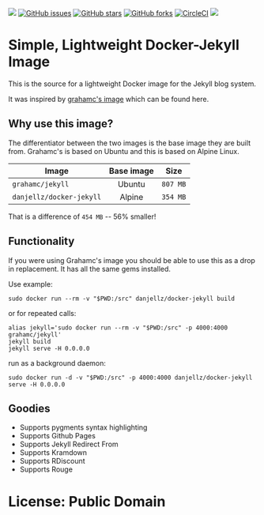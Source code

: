 [![](https://images.microbadger.com/badges/image/danjellz/docker-jekyll.svg)](http://microbadger.com/#/images/danjellz/docker-jekyll "Get your own image badge on microbadger.com") [![GitHub issues](https://img.shields.io/github/issues/danjellesma/docker-jekyll.svg)](https://github.com/danjellesma/docker-jekyll/issues) [![GitHub stars](https://img.shields.io/github/stars/danjellesma/docker-jekyll.svg)](https://github.com/danjellesma/docker-jekyll/stargazers) [![GitHub forks](https://img.shields.io/github/forks/danjellesma/docker-jekyll.svg)](https://github.com/danjellesma/docker-jekyll/network) [![CircleCI](https://circleci.com/gh/danjellesma/docker-jekyll/tree/master.svg?style=svg)](https://circleci.com/gh/danjellesma/docker-jekyll/tree/master) [![](https://images.microbadger.com/badges/version/danjellz/docker-jekyll.svg)](http://microbadger.com/#/images/danjellz/docker-jekyll "Get your own version badge on microbadger.com")

# Simple, Lightweight Docker-Jekyll Image
This is the source for a lightweight Docker image for the Jekyll blog system.

It was inspired by [grahamc's image](https://github.com/grahamc/docker-jekyll) which can be found here.

## Why use this image?
The differentiator between the two images is the base image they are built from. Grahamc's is based on Ubuntu and this is based on Alpine Linux.

Image        | Base image      | Size
------------- |:-------------: |:-------------:      
`grahamc/jekyll`      | Ubuntu        | `807 MB`
`danjellz/docker-jekyll`    | Alpine      |    `354 MB`

That is a difference of `454 MB` -- 56% smaller!

## Functionality

If you were using Grahamc's image you should be able to use this as a drop in replacement. It has all the same gems installed.

Use example:

```
sudo docker run --rm -v "$PWD:/src" danjellz/docker-jekyll build
```

or for repeated calls:

```
alias jekyll='sudo docker run --rm -v "$PWD:/src" -p 4000:4000 grahamc/jekyll'
jekyll build
jekyll serve -H 0.0.0.0
```

run as a background daemon:
```
sudo docker run -d -v "$PWD:/src" -p 4000:4000 danjellz/docker-jekyll serve -H 0.0.0.0
```

## Goodies
 - Supports pygments syntax highlighting
 - Supports Github Pages
 - Supports Jekyll Redirect From
 - Supports Kramdown
 - Supports RDiscount
 - Supports Rouge


# License: Public Domain
